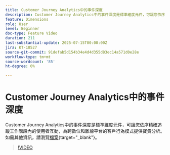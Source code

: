 ```yaml
---
title: Customer Journey Analytics中的事件深度
description: Customer Journey Analytics中的事件深度是標準維度元件，可讓您依序精確追蹤工作階段內的使用者互動，為跨數位和離線平台的客戶行為模式提供寶貴分析。
feature: Dimensions
role: User
level: Beginner
doc-type: Feature Video
duration: 211
last-substantial-update: 2025-07-15T00:00:00Z
jira: KT-18527
source-git-commit: 91defab5d154b34e4d4d355d83ec14a571d0e28e
workflow-type: tm+mt
source-wordcount: '85'
ht-degree: 0%

---
```



# Customer Journey Analytics中的事件深度

Customer Journey Analytics中的事件深度是標準維度元件，可讓您依序精確追蹤工作階段內的使用者互動，為跨數位和離線平台的客戶行為模式提供寶貴分析。 如需其他資訊，請瀏覽[檔案](https://experienceleague.adobe.com/zh-hant/docs/analytics-platform/using/cja-dataviews/component-reference#standard-dimensions){target="_blank"}。

>[!VIDEO](https://video.tv.adobe.com/v/3464851/?learn=on&enablevpops)
